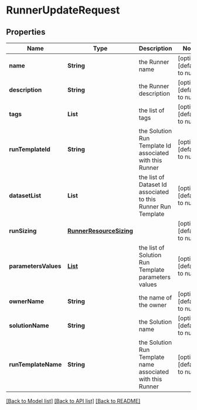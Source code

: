 # RunnerUpdateRequest
## Properties

| Name | Type | Description | Notes |
|------------ | ------------- | ------------- | -------------|
| **name** | **String** | the Runner name | [optional] [default to null] |
| **description** | **String** | the Runner description | [optional] [default to null] |
| **tags** | **List** | the list of tags | [optional] [default to null] |
| **runTemplateId** | **String** | the Solution Run Template Id associated with this Runner | [optional] [default to null] |
| **datasetList** | **List** | the list of Dataset Id associated to this Runner Run Template | [optional] [default to null] |
| **runSizing** | [**RunnerResourceSizing**](RunnerResourceSizing.md) |  | [optional] [default to null] |
| **parametersValues** | [**List**](RunnerRunTemplateParameterValue.md) | the list of Solution Run Template parameters values | [optional] [default to null] |
| **ownerName** | **String** | the name of the owner | [optional] [default to null] |
| **solutionName** | **String** | the Solution name | [optional] [default to null] |
| **runTemplateName** | **String** | the Solution Run Template name associated with this Runner | [optional] [default to null] |

[[Back to Model list]](../README.md#documentation-for-models) [[Back to API list]](../README.md#documentation-for-api-endpoints) [[Back to README]](../README.md)

